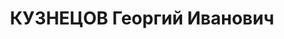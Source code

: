 ---
title: КУЗНЕЦОВ Георгий Иванович
description: "Род. в 1895, Вятская губ., мариец, обр.: гимназия, морская школа и 1-й\
  \ курс горной академии, член ВКП(б) в 1925—1932. Проживал: Красноярский кр., Северо-Енисейский\
  \ р-н, Соврудник. Главный механик треста «Енисейзолото» Северо-Енисейского рудоуправления\
  \ \n  Арестован 24.10.1936. Обв. по ст.58—8, 58—9, 58—10 УК РСФСР. Приговор: ВК\
  \ ВС СССР, 18.04.1937 – ВМН с конфискацией имущества. Расстрелян 18.04.1937, в г.\
  \ Красноярске. \n  Реабилитирован ВК ВС СССР 30.07.1957"
---